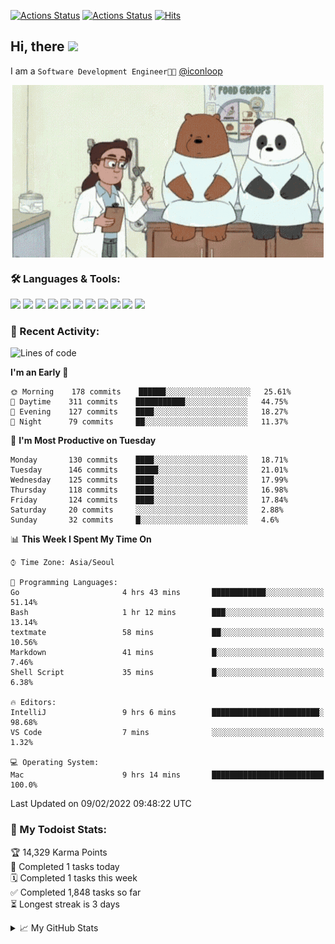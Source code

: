 
[![Actions Status](https://github.com/ddok2/ddok2/workflows/Todoist%20Readme/badge.svg)](https://github.com/ddok2/ddok2/actions)
[![Actions Status](https://github.com/ddok2/ddok2/workflows/wakatime-stats/badge.svg)](https://github.com/ddok2/ddok2/actions)
[![Hits](https://hits.seeyoufarm.com/api/count/incr/badge.svg?url=https%3A%2F%2Fgithub.com%2Fddok2&count_bg=%23FF9595&title_bg=%23555555&icon=github.svg&icon_color=%23FFFFFF&title=hits&edge_flat=false)](https://hits.seeyoufarm.com)

<!-- ![visitors](https://visitor-badge.laobi.icu/badge?page_id=ddok2.ddok2) -->
## Hi, there <img src="https://raw.githubusercontent.com/MartinHeinz/MartinHeinz/master/wave.gif" width="25px">

I am a `Software Development Engineer🧑‍💻` [@iconloop](https://github.com/iconloop)


<p align="center">
<img align="center" alt="GIF" src="img/debugging.gif" />
</p>


### 🛠 Languages & Tools:
<p>
    <img src="https://img.shields.io/badge/go-%2300ADD8.svg?&style=for-the-badge&logo=go&logoColor=white"/>
    <img src="https://img.shields.io/badge/node.js%20-%2343853D.svg?&style=for-the-badge&logo=node.js&logoColor=white"/>
    <img src="https://img.shields.io/badge/javascript%20-%23323330.svg?&style=for-the-badge&logo=javascript&logoColor=%23F7DF1E"/>
    <img src="https://img.shields.io/badge/typescript%20-%23007ACC.svg?&style=for-the-badge&logo=typescript&logoColor=white"/>
    <img src="https://img.shields.io/badge/python%20-%2314354C.svg?&style=for-the-badge&logo=python&logoColor=white"/>
    <img src="https://img.shields.io/badge/react%20-%2320232a.svg?&style=for-the-badge&logo=react&logoColor=%2361DAFB"/>
    <img src="https://img.shields.io/badge/AWS%20-%23FF9900.svg?&style=for-the-badge&logo=amazon-aws&logoColor=white"/>
    <img src="https://img.shields.io/badge/Google%20Cloud%20-%234285F4.svg?&style=for-the-badge&logo=google-cloud&logoColor=white"/>
    <img src="https://img.shields.io/badge/docker%20-%230db7ed.svg?&style=for-the-badge&logo=docker&logoColor=white"/>
    <img src="https://img.shields.io/badge/kubernetes%20-%23326ce5.svg?&style=for-the-badge&logo=kubernetes&logoColor=white"/>
    <img src="https://img.shields.io/badge/ansible%20-%231A1918.svg?&style=for-the-badge&logo=ansible&logoColor=white"/>
</p>

### 🌈 Recent Activity:
<!--START_SECTION:waka-->
![Lines of code](https://img.shields.io/badge/From%20Hello%20World%20I%27ve%20Written-274%20Thousand%20lines%20of%20code-blue)

**I'm an Early 🐤** 

```text
🌞 Morning    178 commits    ██████░░░░░░░░░░░░░░░░░░░   25.61% 
🌆 Daytime    311 commits    ███████████░░░░░░░░░░░░░░   44.75% 
🌃 Evening    127 commits    ████░░░░░░░░░░░░░░░░░░░░░   18.27% 
🌙 Night      79 commits     ██░░░░░░░░░░░░░░░░░░░░░░░   11.37%

```
📅 **I'm Most Productive on Tuesday** 

```text
Monday       130 commits    ████░░░░░░░░░░░░░░░░░░░░░   18.71% 
Tuesday      146 commits    █████░░░░░░░░░░░░░░░░░░░░   21.01% 
Wednesday    125 commits    ████░░░░░░░░░░░░░░░░░░░░░   17.99% 
Thursday     118 commits    ████░░░░░░░░░░░░░░░░░░░░░   16.98% 
Friday       124 commits    ████░░░░░░░░░░░░░░░░░░░░░   17.84% 
Saturday     20 commits     ░░░░░░░░░░░░░░░░░░░░░░░░░   2.88% 
Sunday       32 commits     █░░░░░░░░░░░░░░░░░░░░░░░░   4.6%

```


📊 **This Week I Spent My Time On** 

```text
⌚︎ Time Zone: Asia/Seoul

💬 Programming Languages: 
Go                       4 hrs 43 mins       ████████████░░░░░░░░░░░░░   51.14% 
Bash                     1 hr 12 mins        ███░░░░░░░░░░░░░░░░░░░░░░   13.14% 
textmate                 58 mins             ██░░░░░░░░░░░░░░░░░░░░░░░   10.56% 
Markdown                 41 mins             █░░░░░░░░░░░░░░░░░░░░░░░░   7.46% 
Shell Script             35 mins             █░░░░░░░░░░░░░░░░░░░░░░░░   6.38%

🔥 Editors: 
IntelliJ                 9 hrs 6 mins        ████████████████████████░   98.68% 
VS Code                  7 mins              ░░░░░░░░░░░░░░░░░░░░░░░░░   1.32%

💻 Operating System: 
Mac                      9 hrs 14 mins       █████████████████████████   100.0%

```


 Last Updated on 09/02/2022 09:48:22 UTC
<!--END_SECTION:waka-->

### 🚧 My Todoist Stats:
<!-- TODO-IST:START -->
🏆  14,329 Karma Points           
🌸  Completed 1 tasks today           
🗓  Completed 1 tasks this week           
✅  Completed 1,848 tasks so far           
⏳  Longest streak is 3 days
<!-- TODO-IST:END -->

<details>
<summary>📈 My GitHub Stats</summary>
<p align="center"> <img src="https://github-readme-stats.vercel.app/api?username=ddok2&show_icons=true" alt="ddok2" />
</details>
